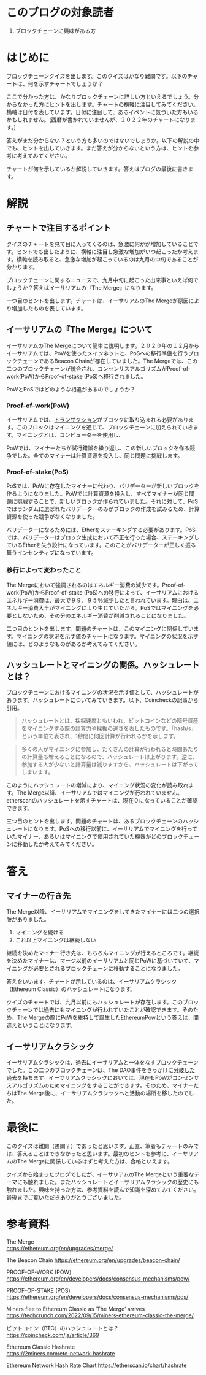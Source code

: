 # このブログの対象読者

1. ブロックチェーンに興味がある方<br />

# はじめに

ブロックチェーンクイズを出します。このクイズはかなり難問です。以下のチャートは、何を示すチャートでしょうか？

ここで分かった方は、かなりブロックチェーンに詳しい方といえるでしょう。分からなかった方にヒントを出します。チャートの横軸に注目してみてください。横軸は日付を表しています。日付に注目して、あるイベントに気づいた方もいるかもしれません。(西暦が書かれていませんが、２０２２年のチャートになります。)

答えがまだ分からない？という方も多いのではないでしょうか。以下の解説の中でも、ヒントを出していきます。まだ答えが分からないという方は、ヒントを参考に考えてみてください。

チャートが何を示しているか解説していきます。答えはブログの最後に書きます。


# 解説

## チャートで注目するポイント

クイズのチャートを見て目に入ってくるのは、急激に何かが増加していることです。ヒントでも出したように、横軸に注目し急激な増加がいつ起こったか考えます。横軸を読み取ると、急激な増加が起こっているのは九月の中旬であることが分かります。

ブロックチェーンに関するニュースで、九月中旬に起こった出来事といえば何でしょうか？答えはイーサリアムの『The Merge』になります。

一つ目のヒントを出します。チャートは、イーサリアムのThe Mergeが原因により増加したものを表しています。

## イーサリアムの『The Merge』について

イーサリアムのThe Mergeについて簡単に説明します。２０２０年の１２月からイーサリアムでは、PoWを使ったメインネットと、PoSへの移行準備を行うブロックチェーンであるBeacon Chainが存在していました。The Mergeでは、この二つのブロックチェーンが統合され、コンセンサスアルゴリズムがProof-of-work(PoW)からProof-of-stake (PoS)へ移行されました。

PoWとPoSではどのような相違があるのでしょうか？

### Proof-of-work(PoW)

イーサリアムでは、[トランザクション](https://zenn.dev/hokusai/articles/ac26ef75b89d7b)がブロックに取り込まれる必要があります。このブロックはマイニングを通じて、ブロックチェーンに加えられていきます。マイニングとは、コンピューターを使用し、

PoWでは、マイナーたちが試行錯誤を繰り返し、この新しいブロックを作る競争でした。全てのマイナーは計算資源を投入し、同じ問題に挑戦します。

### Proof-of-stake(PoS)

PoSでは、PoWに存在したマイナーに代わり、バリデーターが新しいブロックを作るようになりました。PoWでは計算資源を投入し、すべてマイナーが同じ問題に挑戦することで、新しいブロックが作られていました。それに対して、PoSではランダムに選ばれたバリデーターのみがブロックの作成を試みるため、計算資源を使った競争がなくなりました。

バリデーターになるためには、Etherをステーキングする必要があります。PoSでは、バリデーターはブロック生成において不正を行った場合、ステーキングしているEtherを失う設計になっています。このことがバリデーターが正しく振る舞うインセンティブになっています。

### 移行によって変わったこと

The Mergeにおいて強調されるのはエネルギー消費の減少です。Proof-of-work(PoW)からProof-of-stake (PoS)への移行によって、イーサリアムにおけるエネルギー消費は、最大で９９．９５％減少したと言われています。理由は、エネルギー消費大半がマイニングにより生じていたから。PoSではマイニングを必要としないため、その分のエネルギー消費が削減されることになりました。

二つ目のヒントを出します。問題のチャートは、このマイニングに関係しています。マイニングの状況を示す値のチャートになります。マイニングの状況を示す値には、どのようなものがあるか考えてみてください。

## ハッシュレートとマイニングの関係。ハッシュレートとは？

ブロックチェーンにおけるマイニングの状況を示す値として、ハッシュレートがあります。ハッシュレートについてみていきます。以下、Coincheckの記事から引用。

> ハッシュレートとは、採掘速度ともいわれ、ビットコインなどの暗号資産をマイニングする際の計算力や採掘の速さを表したものです。「hash/s」という単位で表され、1秒間に何回計算が行われるかを示します。

> 多くの人がマイニングに参加し、たくさんの計算が行われると時間あたりの計算量も増えることになるので、ハッシュレートは上がります。逆に、参加する人が少ないと計算量は減りますから、ハッシュレートは下がってしまいます。

このようにハッシュレートの増減により、マイニング状況の変化が読み取れます。The Merge以降、イーサリアムではマイニングが行われていません。etherscanのハッシュレートを示すチャートは、現在０になっていることが確認できます。

三つ目のヒントを出します。問題のチャートは、あるブロックチェーンのハッシュレートになります。PoSへの移行以前に、イーサリアムでマイニングを行っていたマイナー、あるいはマイニングで使用されていた機器がどのブロックチェーンに移動したか考えてみてください。


# 答え

## マイナーの行き先

The Merge以降、イーサリアムでマイニングをしてきたマイナーには二つの選択肢がありました。

1. マイニングを続ける
2. これ以上マイニングは継続しない

継続を決めたマイナー行き先は、もちろんマイニングが行えるところです。継続を決めたマイナーは、マージ以前のイーサリアムと同じPoWに基づいていて、マイニングが必要とされるブロックチェーンに移動することになりました。

答えをいいます。チャートが示しているのは、イーサリアムクラシック（Ethereum Classic）のハッシュレートになります。

クイズのチャートでは、九月以前にもハッシュレートが存在します。このブロックチェーンでは過去にもマイニングが行われていたことが確認できます。そのため、The Mergeの際にPoWを維持して誕生したEthereumPowという答えは、間違えということになります。

## イーサリアムクラシック

イーサリアムクラシックは、過去にイーサリアムと一体をなすブロックチェーンでした。この二つのブロックチェーンは、The DAO事件をきっかけに[分岐した過去](https://ethereumclassic.org/knowledge/history)を持ちます。イーサリアムクラシックにおいては、現在もPoWがコンセンサスアルゴリズムのためマイニングをすることができます。そのため、マイナーたちはThe Merge後に、イーサリアムクラシックへと活動の場所を移したのでした。


# 最後に

このクイズは難問（愚問？）であったと思います。正直、筆者もチャートのみでは、答えることはできなかったと思います。最初のヒントを参考に、イーサリアムのThe Mergeに関係しているはずと考えた方は、合格といえます。

クイズから始まったブログでしたが、イーサリアムのThe Mergeという重要なテーマにも触れました。またハッシュレートとイーサリアムクラシックの歴史にも触れました。興味を持った方は、参考資料を読んで知識を深めてみてください。最後までご覧いただきありがとうございました。


# 参考資料

The Merge<br />
https://ethereum.org/en/upgrades/merge/

The Beacon Chain
https://ethereum.org/en/upgrades/beacon-chain/

PROOF-OF-WORK (POW)
https://ethereum.org/en/developers/docs/consensus-mechanisms/pow/

PROOF-OF-STAKE (POS)
https://ethereum.org/en/developers/docs/consensus-mechanisms/pos/

Miners flee to Ethereum Classic as ‘The Merge’ arrives<br />
https://techcrunch.com/2022/09/15/miners-ethereum-classic-the-merge/

ビットコイン（BTC）のハッシュレートとは？<br />
https://coincheck.com/ja/article/369

Ethereum Classic Hashrate<br />
https://2miners.com/etc-network-hashrate

Ethereum Network Hash Rate Chart
https://etherscan.io/chart/hashrate